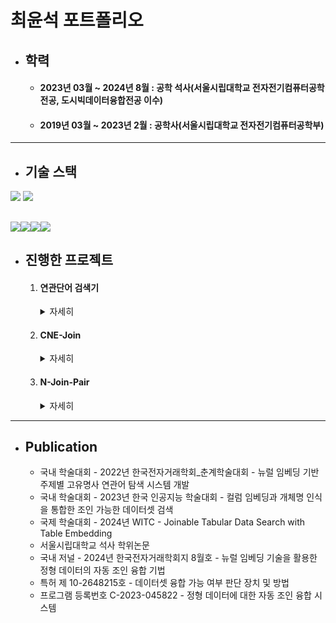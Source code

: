 # **최윤석 포트폴리오**

+ ## **학력**
  + #### 2023년 03월 ~ 2024년 8월 : 공학 석사(서울시립대학교 전자전기컴퓨터공학 전공, 도시빅데이터융합전공 이수)
  + #### 2019년 03월 ~ 2023년 2월 : 공학사(서울시립대학교 전자전기컴퓨터공학부)

---
+ ## **기술 스택**
<img src="https://img.shields.io/badge/C-A8B9CC?style=for-the-badge&logo=C&logoColor=white">

<img src="https://img.shields.io/badge/MySQL-4479A1?style=for-the-badge&logo=MySQL&logoColor=white">

<img src="https://img.shields.io/badge/Jupyter-F37626?style=for-the-badge&logo=Jupyter&logoColor=white"><img src="https://img.shields.io/badge/Python-3776AB?style=for-the-badge&logo=Python&logoColor=white"><img src="https://img.shields.io/badge/PyTorch-EE4C2C?style=for-the-badge&logo=PyTorch&logoColor=white"><img src="https://img.shields.io/badge/TensorFlow-FF6F00?style=for-the-badge&logo=TensorFlow&logoColor=white">
---
+ ## **진행한 프로젝트**
  1. #### 연관단어 검색기
      <details>
        <summary>자세히</summary>
      
      + 개요
        +  고유명사 수준의 검색어에 대하여 의미적으로 연관된 다양한 고유명사를 주제별로 분류하여 보여주는 시스템
        +  본 시스템 구현을 위해서, BERT를 활용한 품사 분석, 개체명 분석 그리고 뉴스 기사를 통해 학습한 단어간 코사인 유사도 분석을 통해 입력 단어와 의미적으로 연관된 고유명사 단어가 인명, 지명, 기관명 등의 주제로 구분되어 연관도 순으로 출력되도록 함
        +  아래의 그림은 연관단어 검색기의 UI를 나타낸 것임
            +  입력단어로 손흥민을 넣어 검색하면, 손흥민과 관련있는 단어들을 인명, 지명, 기관명으로 분류해서 보여줌
       
          
          ![화면 캡처 2024-09-05 191044](https://github.com/user-attachments/assets/3b327f3c-fb93-49f8-aa04-f77da03e1164)
      + 사용한 프로그래밍 언어
        + Python
      + [연관단어 검색기 코드](https://github.com/uos-dmlab/Named-Entiry-Classification/tree/master/code)
      + 프로젝트 실적
        + 국내 학술대회 - 2022년 한국전자거래학회_춘계학술대회 발표
      </details>
  2. #### CNE-Join
      <details>
        <summary>자세히</summary>
        
      + 개요
        + 컬럼명 임베딩과 개체명 인식 기법을 통합하여 자동으로 조인 융합 가능한 테이블을 찾아내는 기법
        + 컬럼명 임베딩을 위해서 FastText 임베딩 모델을, 개체명 인식을 위해서 BERT 임베딩 모델을 사용함
        + 사용자에게 입력으로 다수의 테이블 데이터를 입력받으면, 그에 대한 출력으로 사용자에게 조인 가능한 테이블쌍과 조인의 기준이 되는 컬럼쌍을 제공함
        + 아래의 그림은 CNE-Join과 추후 설명할 N-Join-Pair가 합쳐진 아키텍처임     
          ![image](https://github.com/user-attachments/assets/a7a2ba75-de34-4c1d-870c-9286c5a42086)
      + 사용한 프로그래밍 언어
        + Python
      + [CNE-Join 코드 및 실행 방법](https://github.com/uos-dmlab/Structured-Data-Embedding/tree/master)
      + 프로젝트 실적
        + 국내 학술대회 - 2023년 한국 인공지능 학술대회 발표
        + 서울시립대학교 석사 학위논문
        + 국내 저널 - 2024년 한국전자거래학회지 8월호 논문 게재
        + 특허 제 10-2648215호 데이터셋 융합 가능 여부 판단 장치 및 방법 출원
        + 프로그램 등록번호 C-2023-045822 - 정형 데이터에 대한 자동 조인 융합 시스템 등록
      </details>
  3. #### N-Join-Pair
      <details>
        <summary>자세히</summary>
        
      + 개요
        + CNE-Join 결과로 얻은 조인 융합 가능한 테이블쌍을 활용해 조인 융합 가능한 3개 이상의 테이블 데이터 조합들을 찾아내고, 이들을 조인 테이블과 조인에 사용된 소스 테이블간 코사인 유사도 값을 기준으로 랭킹하는 기법
        + CNE-Join의 출력으로 얻은 조인 융합 가능한 테이블쌍을 입력받으면, 그에 대한 출력으로 3개 이상의 조인 가능한 테이블 조합을 랭킹을 매겨 사용자에게 제공한다
      + 사용한 프로그래밍 언어
        + Python
      + [N-Join-Pair 코드 및 실행 방법](https://github.com/uos-dmlab/Structured-Data-Embedding/tree/master)
      + 프로젝트 실적
        + 국제 학술대회 - 2024년 WITC 발표
        + 서울시립대학교 석사 학위논문
        + 국내 저널 - 2024년 한국전자거래학회지 8월호 논문 게재
      </details>
---
+ ## **Publication**
  + 국내 학술대회 - 2022년 한국전자거래학회_춘계학술대회 - 뉴럴 임베딩 기반 주제별 고유명사 연관어 탐색 시스템 개발
  + 국내 학술대회 - 2023년 한국 인공지능 학술대회 - 컬럼 임베딩과 개체명 인식을 통합한 조인 가능한 데이터셋 검색
  + 국제 학술대회 - 2024년 WITC - Joinable Tabular Data Search with Table Embedding
  + 서울시립대학교 석사 학위논문
  + 국내 저널 - 2024년 한국전자거래학회지 8월호 - 뉴럴 임베딩 기술을 활용한 정형 데이터의 자동 조인 융합 기법
  + 특허 제 10-2648215호 - 데이터셋 융합 가능 여부 판단 장치 및 방법
  + 프로그램 등록번호 C-2023-045822 - 정형 데이터에 대한 자동 조인 융합 시스템 

